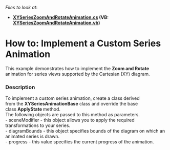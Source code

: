 <!-- default file list -->
*Files to look at*:

* **[XYSeriesZoomAndRotateAnimation.cs](./CS/XYSeriesCustomAnimationSample/XYSeriesZoomAndRotateAnimation.cs) (VB: [XYSeriesZoomAndRotateAnimation.vb](./VB/XYSeriesCustomAnimationSample/XYSeriesZoomAndRotateAnimation.vb))**
<!-- default file list end -->
# How to: Implement a Custom Series Animation


This example demonstrates how to implement the <strong>Zoom and Rotate</strong> animation for series views supported by the Cartesian (XY) diagram.


<h3>Description</h3>

<p>To implement a custom series animation, create&nbsp;a class derived from&nbsp;the&nbsp;<strong>XYSeriesAnimationBase</strong>&nbsp;class and override the base class&nbsp;<strong>ApplyState&nbsp;</strong>method.<br>The following objects are passed to this method as parameters.<br>- sceneModifier - this object allows you to apply the required transformations to your series.<br>- diagramBounds - this object specifies bounds of the diagram on which an animated series is drawn.<br>- progress - this value specifies the current progress of the animation.</p>

<br/>


